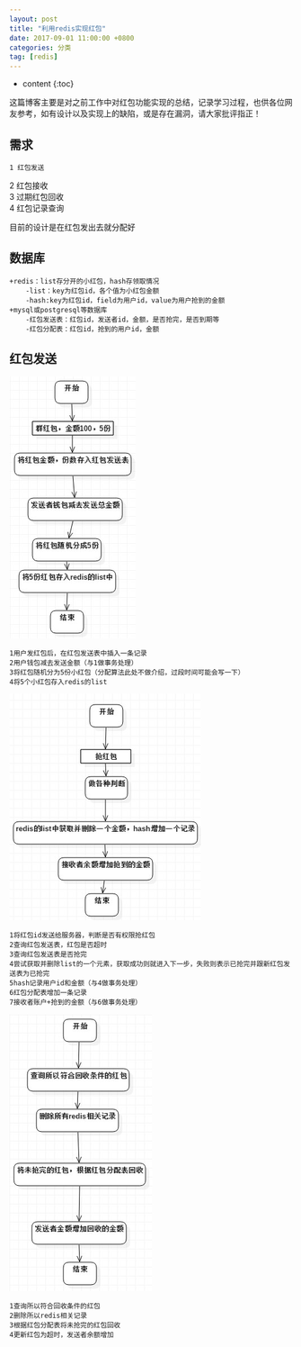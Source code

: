 ```yaml
---
layout: post
title: "利用redis实现红包"
date: 2017-09-01 11:00:00 +0800 
categories: 分类
tag: [redis]
---
```

* content
{:toc}

这篇博客主要是对之前工作中对红包功能实现的总结，记录学习过程，也供各位网友参考，如有设计以及实现上的缺陷，或是存在漏洞，请大家批评指正！

<!-- more -->
<!-- TOC -->
## 需求
    1 红包发送    
2 红包接收    
3 过期红包回收    
4 红包记录查询    

目前的设计是在红包发出去就分配好

## 数据库
    +redis：list存分开的小红包，hash存领取情况  
        -list：key为红包id，各个值为小红包金额  
        -hash:key为红包id，field为用户id，value为用户抢到的金额  
    +mysql或postgresql等数据库
        -红包发送表：红包id，发送者id，金额，是否抢完，是否到期等
        -红包分配表：红包id，抢到的用户id，金额

## 红包发送
![红包发送流程图](/img_blog/2017-09-01-1.jpg)  
    
    1用户发红包后，在红包发送表中插入一条记录
    2用户钱包减去发送金额（与1做事务处理）
    3将红包随机分为5份小红包（分配算法此处不做介绍，过段时间可能会写一下）
    4将5个小红包存入redis的list

![抢红包示意图](/img_blog/2017-09-01-2.jpg)

    1将红包id发送给服务器，判断是否有权限抢红包
    2查询红包发送表，红包是否超时
    3查询红包发送表是否抢完
    4尝试获取并删除list的一个元素，获取成功则就进入下一步，失败则表示已抢完并跟新红包发送表为已抢完
    5hash记录用户id和金额（与4做事务处理）
    6红包分配表增加一条记录
    7接收者账户+抢到的金额（与6做事务处理）

![回收红包示意图](/img_blog/2017-09-01-3.jpg)
     
    
    1查询所以符合回收条件的红包
    2删除所以redis相关记录
    3根据红包分配表将未抢完的红包回收
    4更新红包为超时，发送者余额增加